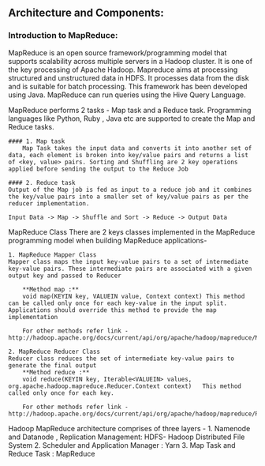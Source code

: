 ## Architecture and Components:

### Introduction to MapReduce:
MapReduce is an open source framework/programming model that supports scalability across multiple servers in a Hadoop cluster. It is one of the key processing of Apache Hadoop. Mapreduce aims at processing structured and unstructured data in HDFS. It processes data from the disk and is suitable for batch processing. This framework has been developed using Java. MapReduce can run queries using the Hive Query Language.


MapReduce performs 2 tasks - Map task and a Reduce task. Programming languages like Python, Ruby , Java etc are supported to create the Map and Reduce tasks. 
       
    #### 1. Map task 
        Map Task takes the input data and converts it into another set of data, each element is broken into key/value pairs and returns a list of <key, value> pairs. Sorting and Shuffling are 2 key operations applied before sending the output to the Reduce Job

    #### 2. Reduce task  
    Output of the Map job is fed as input to a reduce job and it combines the key/value pairs into a smaller set of key/value pairs as per the reducer implementation.

    Input Data -> Map -> Shuffle and Sort -> Reduce -> Output Data

MapReduce Class
There are 2 keys classes implemented in the MapReduce programming model when building MapReduce applications- 
    
    1. MapReduce Mapper Class
    Mapper class maps the input key-value pairs to a set of intermediate key-value pairs. These intermediate pairs are associated with a given output key and passed to Reducer
        
        **Method map :** 
        void map(KEYIN key, VALUEIN value, Context context)	This method can be called only once for each key-value in the input split.  Applications should override this method to provide the map implementation
        
        For other methods refer link - http://hadoop.apache.org/docs/current/api/org/apache/hadoop/mapreduce/Mapper.html

    2. MapReduce Reducer Class 
    Reducer class reduces the set of intermediate key-value pairs to generate the final output
        **Method reduce :**
        void reduce(KEYIN key, Iterable<VALUEIN> values, org.apache.hadoop.mapreduce.Reducer.Context context) 	This method called only once for each key.
        
        For other methods refer link - http://hadoop.apache.org/docs/current/api/org/apache/hadoop/mapreduce/Reducer.html


Hadoop MapReduce architecture comprises of three layers - 
    1. Namenode and Datanode , Replication Management: HDFS- Hadoop Distributed File System
    2. Scheduler and Application Manager : Yarn
    3. Map Task and Reduce Task : MapReduce

